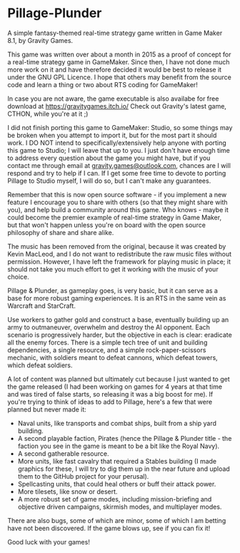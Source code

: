 # Pillage-Plunder
A simple fantasy-themed real-time strategy game written in Game Maker 8.1, by Gravity Games.

This game was written over about a month in 2015 as a proof of concept for a real-time strategy game in GameMaker.
Since then, I have not done much more work on it and have therefore decided it would be best to release it under the
GNU GPL Licence. I hope that others may benefit from the source code and learn a thing or two about RTS coding for GameMaker!

In case you are not aware, the game executable is also availabe for free download at https://gravitygames.itch.io/
Check out Gravity's latest game, CTHON, while you're at it ;)

I did not finish porting this game to GameMaker: Studio, so some things may be broken when you attempt to import it, but
for the most part it should work. I DO NOT intend to specifically/extensively help anyone with porting this game to Studio; I
will leave that up to you. I just don't have enough time to address every question about the game you might have, but if you
contact me through email at gravity.games@outlook.com, chances are I will respond and try to help if I can. If I get some free
time to devote to porting Pillage to Studio myself, I will do so, but I can't make any guarantees.

Remember that this is now open source software - if you implement a new feature I encourage you to share with others
(so that they might share with you), and help build a community around this game. Who knows - maybe it could become the
premier example of real-time strategy in Game Maker, but that won't happen unless you're on board with the open source
philosophy of share and share alike.

The music has been removed from the original, because it was created by Kevin MacLeod, and I do not want to redistribute the
raw music files without permission. However, I have left the framework for playing music in place; it should not take you much
effort to get it working with the music of your choice.

Pillage & Plunder, as gameplay goes, is very basic, but it can serve as a base for more robust gaming experiences. It is an
RTS in the same vein as Warcraft and StarCraft.

Use workers to gather gold and construct a base, eventually building up an army to outmaneuver, overwhelm and destroy the
AI opponent. Each scenario is progressively harder, but the objective in each is clear: eradicate all the enemy forces. There
is a simple tech tree of unit and building dependencies, a single resource, and a simple rock-paper-scissors mechanic, with
soldiers meant to defeat cannons, which defeat towers, which defeat soldiers.

A lot of content was planned but ultimately cut because I just wanted to get the game released (I had been working on games
for 4 years at that time and was tired of false starts, so releasing it was a big boost for me). If you're trying to think of
ideas to add to Pillage, here's a few that were planned but never made it:

- Naval units, like transports and combat ships, built from a ship yard building.
- A second playable faction, Pirates (hence the Pillage & Plunder title - the faction you see in the game is meant to be a bit
  like the Royal Navy).
- A second gatherable resource.
- More units, like fast cavalry that required a Stables building (I made graphics for these, I will try to dig them up in the
  near future and upload them to the GitHub project for your perusal).
- Spellcasting units, that could heal others or buff their attack power.
- More tilesets, like snow or desert.
- A more robust set of game modes, including mission-briefing and objective driven campaigns, skirmish modes, and multiplayer
  modes.

There are also bugs, some of which are minor, some of which I am betting have not been discovered. If the game blows up, see
if you can fix it!

Good luck with your games!
